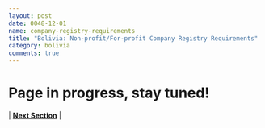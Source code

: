 ```yaml
---
layout: post
date: 0048-12-01
name: company-registry-requirements
title: "Bolivia: Non-profit/For-profit Company Registry Requirements"
category: bolivia
comments: true
---
```


# Page in progress, stay tuned!




| **[Next Section]( https://neo-project.github.io/global-blockchain-compliance-hub//bolivia/bolivia-team-member-nationality-requirements.html)** |
